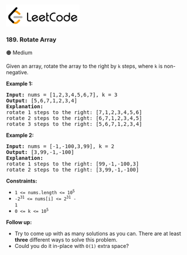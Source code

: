 <a href="https://leetcode.com/problems/rotate-array/">
    <img src="/leetcode-logo.png" style="width:200px" alt="LeetCode"/>
</a>

### 189. Rotate Array

:orange_circle: Medium

Given an array, rotate the array to the right by `k` steps, where `k` is
non-negative.

__Example 1:__
<pre>
<b>Input:</b> nums = [1,2,3,4,5,6,7], k = 3
<b>Output:</b> [5,6,7,1,2,3,4]
<b>Explanation:</b>
rotate 1 steps to the right: [7,1,2,3,4,5,6]
rotate 2 steps to the right: [6,7,1,2,3,4,5]
rotate 3 steps to the right: [5,6,7,1,2,3,4]
</pre>

__Example 2:__
<pre>
<b>Input:</b> nums = [-1,-100,3,99], k = 2
<b>Output:</b> [3,99,-1,-100]
<b>Explanation:</b> 
rotate 1 steps to the right: [99,-1,-100,3]
rotate 2 steps to the right: [3,99,-1,-100]
</pre>

__Constraints:__

* <code>1 <= nums.length <= 10<sup>5</sup></code>
* <code>-2<sup>31</sup> <= nums[i] <= 2<sup>31</sup> - 1</code>
* <code>0 <= k <= 10<sup>5</sup></code>

__Follow up:__

* Try to come up with as many solutions as you can. There are at least __three__
  different ways to solve this problem.
* Could you do it in-place with `O(1)` extra space?
